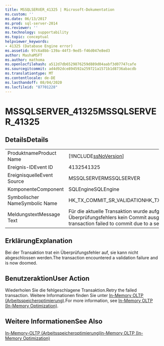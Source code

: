 ```yaml
---
title: MSSQLSERVER_41325 | Microsoft-Dokumentation
ms.custom: ''
ms.date: 06/13/2017
ms.prod: sql-server-2014
ms.reviewer: ''
ms.technology: supportability
ms.topic: conceptual
helpviewer_keywords:
- 41325 (Database Engine error)
ms.assetid: 97c6a8bb-139a-44f3-9ed5-f46d047e8ed3
author: MashaMSFT
ms.author: mathoma
ms.openlocfilehash: a512d7db6529876259d889d04aabf3d07747cafe
ms.sourcegitcommit: ad4d92dce894592a259721a1571b1d8736abacdb
ms.translationtype: MT
ms.contentlocale: de-DE
ms.lasthandoff: 08/04/2020
ms.locfileid: "87701228"
---
```

# <a name="mssqlserver_41325"></a><span data-ttu-id="8ad56-102">MSSQLSERVER_41325</span><span class="sxs-lookup"><span data-stu-id="8ad56-102">MSSQLSERVER_41325</span></span>
    
## <a name="details"></a><span data-ttu-id="8ad56-103">Details</span><span class="sxs-lookup"><span data-stu-id="8ad56-103">Details</span></span>  
  
|||  
|-|-|  
|<span data-ttu-id="8ad56-104">Produktname</span><span class="sxs-lookup"><span data-stu-id="8ad56-104">Product Name</span></span>|[!INCLUDE[ssNoVersion](../../includes/ssnoversion-md.md)]|  
|<span data-ttu-id="8ad56-105">Ereignis-ID</span><span class="sxs-lookup"><span data-stu-id="8ad56-105">Event ID</span></span>|<span data-ttu-id="8ad56-106">41325</span><span class="sxs-lookup"><span data-stu-id="8ad56-106">41325</span></span>|  
|<span data-ttu-id="8ad56-107">Ereignisquelle</span><span class="sxs-lookup"><span data-stu-id="8ad56-107">Event Source</span></span>|<span data-ttu-id="8ad56-108">MSSQLSERVER</span><span class="sxs-lookup"><span data-stu-id="8ad56-108">MSSQLSERVER</span></span>|  
|<span data-ttu-id="8ad56-109">Komponente</span><span class="sxs-lookup"><span data-stu-id="8ad56-109">Component</span></span>|<span data-ttu-id="8ad56-110">SQLEngine</span><span class="sxs-lookup"><span data-stu-id="8ad56-110">SQLEngine</span></span>|  
|<span data-ttu-id="8ad56-111">Symbolischer Name</span><span class="sxs-lookup"><span data-stu-id="8ad56-111">Symbolic Name</span></span>|<span data-ttu-id="8ad56-112">HK_TX_COMMIT_SR_VALIDATION</span><span class="sxs-lookup"><span data-stu-id="8ad56-112">HK_TX_COMMIT_SR_VALIDATION</span></span>|  
|<span data-ttu-id="8ad56-113">Meldungstext</span><span class="sxs-lookup"><span data-stu-id="8ad56-113">Message Text</span></span>|<span data-ttu-id="8ad56-114">Für die aktuelle Transaktion wurde aufgrund eines serialisierbaren Überprüfungsfehlers kein Commit ausgeführt.</span><span class="sxs-lookup"><span data-stu-id="8ad56-114">The current transaction failed to commit due to a serializable validation failure.</span></span>|  
  
## <a name="explanation"></a><span data-ttu-id="8ad56-115">Erklärung</span><span class="sxs-lookup"><span data-stu-id="8ad56-115">Explanation</span></span>  
 <span data-ttu-id="8ad56-116">Bei der Transaktion trat ein Überprüfungsfehler auf, sie kann nicht abgeschlossen werden.</span><span class="sxs-lookup"><span data-stu-id="8ad56-116">The transaction encountered a validation failure and is now doomed.</span></span>  
  
## <a name="user-action"></a><span data-ttu-id="8ad56-117">Benutzeraktion</span><span class="sxs-lookup"><span data-stu-id="8ad56-117">User Action</span></span>  
 <span data-ttu-id="8ad56-118">Wiederholen Sie die fehlgeschlagene Transaktion.</span><span class="sxs-lookup"><span data-stu-id="8ad56-118">Retry the failed transaction.</span></span> <span data-ttu-id="8ad56-119">Weitere Informationen finden Sie unter [In-Memory OLTP &#40;Arbeitsspeicheroptimierung&#41;](../in-memory-oltp/in-memory-oltp-in-memory-optimization.md).</span><span class="sxs-lookup"><span data-stu-id="8ad56-119">For more information, see [In-Memory OLTP &#40;In-Memory Optimization&#41;](../in-memory-oltp/in-memory-oltp-in-memory-optimization.md).</span></span>  
  
## <a name="see-also"></a><span data-ttu-id="8ad56-120">Weitere Informationen</span><span class="sxs-lookup"><span data-stu-id="8ad56-120">See Also</span></span>  
 [<span data-ttu-id="8ad56-121">In-Memory-OLTP &#40;Arbeitsspeicheroptimierung&#41;</span><span class="sxs-lookup"><span data-stu-id="8ad56-121">In-Memory OLTP &#40;In-Memory Optimization&#41;</span></span>](../in-memory-oltp/in-memory-oltp-in-memory-optimization.md)  
  
  
